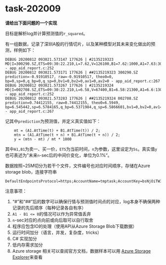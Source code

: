# task-202009

**请给出下面问题的一个实现**

目标是解析log并计算预测值的`r_squared`。

有一组数据，记录了深圳A股的行情切片，以及某种模型对其未来变化做出的预测，样例如下：

    DEBUG 20200812 093021.573147 177626 | #2135219323 MD|I=300290.SZ,ETS=09:30:22.210,L=7.62,V=126100,B1=7.62:1000,A1=7.63:300,B2=7.6:700,A2=7.64:3000,B3=7.59:3900,A3=7.65:2000,B4=7.58:2000,A4=7.66:2500,B5=7.57:600,A5=7.67:20500,T=956446.000000 - app_aid_report.c:252
    DEBUG 20200812 093021.573171 177626 | ##2135219323 300290.SZ prediction=-0.91910517, raw=-0.91910517, theo0=0, bp=0,sp=0,q_bp=0,q_sp=0,bv1=0,bv2=0,av1=0,av2=0 - app_aid_report.c:267
    DEBUG 20200812 093021.573267 177626 | #2135219324 MD|I=002708.SZ,ETS=09:30:22.210,L=6.58,V=67400,B1=6.58:21300,A1=6.6:1300,B2=6.57:2500,A2=6.61:1000,B3=6.56:30200,A3=6.62:9700,B4=6.55:13800,A4=6.63:14600,B5=6.54:3500,A5=6.64:9100,T=445688.000000 - app_aid_report.c:252
    DEBUG 20200812 093021.573283 177626 | ##2135219324 002708.SZ prediction=0.74412155, raw=0.74412155, theo0=6.5949, bp=6.545442,sp=6.5784165,q_bp=6.5371984,q_sp=6.5866601,bv1=0,bv2=0,av1=21300,av2=0 - app_aid_report.c:267

记其中`prediction`为预测值，并定义真实值如下：

```
    mt = (A1.AtTime(t) + B1.AtTime(t)) / 2;
    mtn = (A1.AtTime(t + n) + B1.AtTime(t + n)) / 2;
    y = (mtn - mt) / mt * 1000
```

其中`A1,B1`为卖一、买一价，`ETS`为当前时间，`n`为参数，这里设定为`5s`。真实值`y`也可表述为”未来`n`-sec后的中间价变化，单位为0.1%“。

数据按照~25M切分为若干个文件，文件编号也对应时间顺序，存储在Azure storage blob，连接字符串

```
DefaultEndpointsProtocol=https;AccountName=tmptask;AccountKey=bsNjOiTW35QqxGVm4qlBbQ+6E3zGA/IK1qV4VzOYUDJ3R3xqEyCFIvCTK0VvLR0nBNiv5kkPOKHkioqBVgk14g==;EndpointSuffix=core.chinacloudapi.cn
```

注意事项：

1. “#”和“##”后的数字可以确保行情与预测值时间点的对应，log本身不确保两种记录的先后顺序（每种记录各自有序）
2. `A1 - B1 <= 0`的情况可以作为异常值丢弃
3. `n`-sec对应的点向前或向后取可以自行取舍
4. 程序应包含IO的处理（使用API从Azure Storage Blob下载数据）
5. 运行时间加分（语言，并发，复杂度，tricks）
6. C# 实现加分
7. 低内存需求加分
8. Azure storage 相关可以查阅官方文档，数据样本可以用 [Azure Storage Explorer](https://azure.microsoft.com/en-us/features/storage-explorer/)来查看